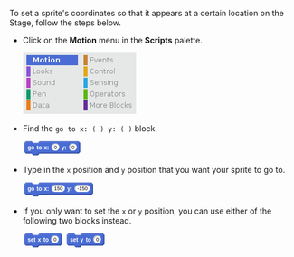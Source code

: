To set a sprite's coordinates so that it appears at a certain location on the Stage, follow the steps below.

- Click on the **Motion** menu in the **Scripts** palette.

	![motion menu](images/motion-menu.png)

- Find the `go to x: ( ) y: ( )` block.

	![go to x y](images/goto.png)

- Type in the `x` position and `y` position that you want your sprite to go to.

	![go to x y filled](images/goto_filled.png)

- If you only want to set the `x` or `y` position, you can use either of the following two blocks instead.

	![set x](images/setx.png)
	![set y](images/sety.png)
